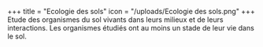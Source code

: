 +++
title = "Ecologie des sols"
icon = "/uploads/Ecologie des sols.png"
+++
Etude des organismes du sol vivants dans leurs milieux et de leurs interactions. Les organismes étudiés ont au moins un stade de leur vie dans le sol.
